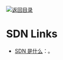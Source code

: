 [![返回目录](https://user-images.githubusercontent.com/5803001/38079637-ff0abcf0-3371-11e8-9b76-ad651620afc7.jpg)](https://github.com/wxyyxc1992/Awesome-Lists) 
 
 
 
 
 


 


 


 



# SDN Links

- [SDN 是什么](http://mp.weixin.qq.com/s/xO3Vu7gKoaZ317FiaA2pSw)：。
